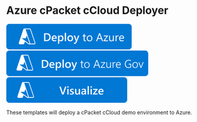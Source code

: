 # Azure cPacket cCloud Deployer

[![Deploy To Azure](https://raw.githubusercontent.com/Azure/azure-quickstart-templates/master/1-CONTRIBUTION-GUIDE/images/deploytoazure.svg?sanitize=true)](https://portal.azure.com/#create/Microsoft.Template/uri/https%3A%2F%2Fraw.githubusercontent.com%2Fjjohnston-cpacket%2Fazure-deployer%2Fmaster%2Fazuredeploy.json/createUIDefinitionUri/https%3A%2F%2Fraw.githubusercontent.com%2Fjjohnston-cpacket%2Fazure-deployer%2Fmaster%2FcreateUiDefinition.json)
[![Deploy To Azure Gov](https://raw.githubusercontent.com/Azure/azure-quickstart-templates/master/1-CONTRIBUTION-GUIDE/images/deploytoazuregov.svg?sanitize=true)](https://portal.azure.us/#create/Microsoft.Template/uri/https%3A%2F%2Fraw.githubusercontent.com%2Fjjohnston-cpacket%2Fazure-deployer%2Fmaster%2Fazuredeploy.json/createUIDefinitionUri/https%3A%2F%2Fraw.githubusercontent.com%2Fjjohnston-cpacket%2Fazure-deployer%2Fmaster%2FcreateUiDefinition.json)
[![Visualize](https://raw.githubusercontent.com/Azure/azure-quickstart-templates/master/1-CONTRIBUTION-GUIDE/images/visualizebutton.svg?sanitize=true)](http://armviz.io/#/?load=https%3A%2F%2Fraw.githubusercontent.com%2FAzure%2Fazure-quickstart-templates%2Fmaster%2Fdemos%2F100-marketplace-sample%2Fazuredeploy.json)

These templates will deploy a cPacket cCloud demo environment to Azure.
